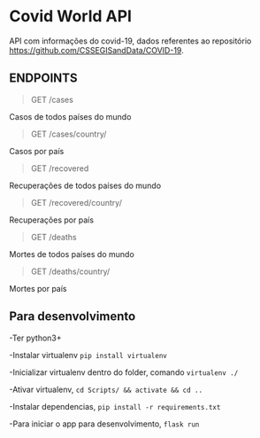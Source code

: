 # Covid World API
API com informações do covid-19, dados referentes ao repositório https://github.com/CSSEGISandData/COVID-19.

## ENDPOINTS
>GET /cases

Casos de todos países do mundo

>GET /cases/country/<country>
    
Casos por país
    
>GET /recovered

Recuperações de todos países do mundo
    
>GET /recovered/country/<country>
    
Recuperações por país
    
>GET /deaths

Mortes de todos países do mundo
    
>GET /deaths/country/<country>
    
Mortes por país

## Para desenvolvimento

-Ter python3+

-Instalar virtualenv `pip install virtualenv`

-Inicializar virtualenv dentro do folder, comando `virtualenv ./` 

-Ativar virtualenv, `cd Scripts/ && activate && cd ..`

-Instalar dependencias, `pip install -r requirements.txt`

-Para iniciar o app para desenvolvimento, `flask run`


